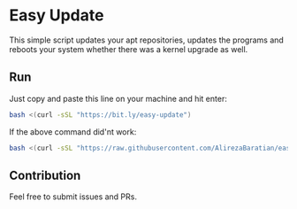 # Easy Update

This simple script updates your apt repositories, updates the programs and reboots your system whether there was a kernel upgrade as well.

## Run

Just copy and paste this line on your machine and hit enter:

```bash
bash <(curl -sSL "https://bit.ly/easy-update")
```

If the above command did'nt work:
```bash
bash <(curl -sSL "https://raw.githubusercontent.com/AlirezaBaratian/easy-update/main/easy_update.sh")
```

## Contribution

Feel free to submit issues and PRs.
